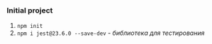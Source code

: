 
### Initial project
1. `npm init`
2. `npm i jest@23.6.0 --save-dev` - *библиотека для тестирования*
